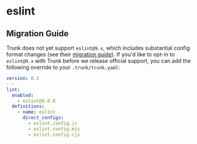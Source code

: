 # eslint

## Migration Guide

Trunk does not yet support `eslint@9.x`, which includes substantial config format changes (see their
[migration guide](https://eslint.org/docs/latest/use/migrate-to-9.0.0#flat-config)). If you'd like
to opt-in to `eslint@9.x` with Trunk before we release official support, you can add the following
override to your `.trunk/trunk.yaml`:

```yaml
version: 0.1
---
lint:
  enabled:
    - eslint@9.0.0
  definitions:
    - name: eslint
      direct_configs:
        - eslint.config.js
        - eslint.config.mjs
        - eslint.config.cjs
```
